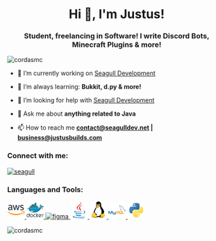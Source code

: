 <h1 align="center">Hi 👋, I'm Justus!</h1>
<h3 align="center">Student, freelancing in Software! I write Discord Bots, Minecraft Plugins & more!</h3>

<p align="left"> <img src="https://komarev.com/ghpvc/?username=cordasmc&label=Profile%20views&color=0e75b6&style=flat" alt="cordasmc" /> </p>

- 🔭 I’m currently working on [Seagull Development](https://seagulldev.net)

- 🌱 I’m always learning: **Bukkit, d.py & more!**

- 🤝 I’m looking for help with [Seagull Development](https://seagulldev.net)

- 💬 Ask me about **anything related to Java**

- 📫 How to reach me **contact@seagulldev.net | business@justusbuilds.com**

<h3 align="left">Connect with me:</h3>
<p align="left">
<a href="https://discord.gg/seagull" target="blank"><img align="center" src="https://raw.githubusercontent.com/rahuldkjain/github-profile-readme-generator/master/src/images/icons/Social/discord.svg" alt="seagull" height="30" width="40" /></a>
</p>

<h3 align="left">Languages and Tools:</h3>
<p align="left"> <a href="https://aws.amazon.com" target="_blank" rel="noreferrer"> <img src="https://raw.githubusercontent.com/devicons/devicon/master/icons/amazonwebservices/amazonwebservices-original-wordmark.svg" alt="aws" width="40" height="40"/> </a> <a href="https://www.docker.com/" target="_blank" rel="noreferrer"> <img src="https://raw.githubusercontent.com/devicons/devicon/master/icons/docker/docker-original-wordmark.svg" alt="docker" width="40" height="40"/> </a> <a href="https://www.figma.com/" target="_blank" rel="noreferrer"> <img src="https://www.vectorlogo.zone/logos/figma/figma-icon.svg" alt="figma" width="40" height="40"/> </a> <a href="https://www.java.com" target="_blank" rel="noreferrer"> <img src="https://raw.githubusercontent.com/devicons/devicon/master/icons/java/java-original.svg" alt="java" width="40" height="40"/> </a> <a href="https://www.linux.org/" target="_blank" rel="noreferrer"> <img src="https://raw.githubusercontent.com/devicons/devicon/master/icons/linux/linux-original.svg" alt="linux" width="40" height="40"/> </a> <a href="https://www.mysql.com/" target="_blank" rel="noreferrer"> <img src="https://raw.githubusercontent.com/devicons/devicon/master/icons/mysql/mysql-original-wordmark.svg" alt="mysql" width="40" height="40"/> </a> <a href="https://www.python.org" target="_blank" rel="noreferrer"> <img src="https://raw.githubusercontent.com/devicons/devicon/master/icons/python/python-original.svg" alt="python" width="40" height="40"/> </a> </p>

<p><img align="center" src="https://github-readme-streak-stats.herokuapp.com/?user=cordasmc&" alt="cordasmc" /></p>
